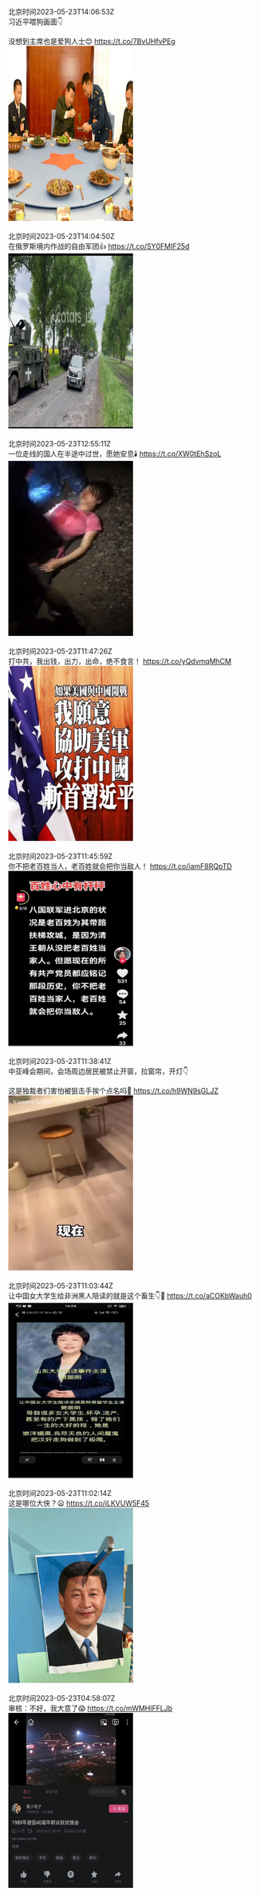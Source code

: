 北京时间2023-05-23T14:06:53Z<br>习近平喂狗画面👇

没想到主席也是爱狗人士😊 https://t.co/7BvUHfvPEg<br><img src='/temp/image/2023/u-Month-5/1660890020943888384_0.jpg' width='250' height='350'><br><br>北京时间2023-05-23T14:04:50Z<br>在俄罗斯境内作战的自由军团👍 https://t.co/SY0FMIF25d<br><img src='/temp/video/2023/u-Month-5/c-Day-23/FHtxWIgJMI3yoLO/1660889503471665153_0.jpg' width='250' height='350'><br><br>北京时间2023-05-23T12:55:11Z<br>一位走线的国人在半途中过世，愿她安息🕯️ https://t.co/XW0tEhSzoL<br><img src='/temp/video/2023/u-Month-5/c-Day-23/FHtxWIgJMI3yoLO/1660871975164874753_0.jpg' width='250' height='350'><br><br>北京时间2023-05-23T11:47:26Z<br>打中共，我出钱，出力，出命，绝不食言！ https://t.co/yQdvmqMhCM<br><img src='/temp/image/2023/u-Month-5/1660854927256633345_0.jpg' width='250' height='350'><br><br>北京时间2023-05-23T11:45:59Z<br>你不把老百姓当人，老百姓就会把你当敌人！ https://t.co/iamF8RQpTD<br><img src='/temp/image/2023/u-Month-5/1660854561626521600_0.jpg' width='250' height='350'><br><br>北京时间2023-05-23T11:38:41Z<br>中亚峰会期间，会场周边居民被禁止开窗，拉窗帘，开灯👇

这是独裁者们害怕被狙击手挨个点名吗🤯 https://t.co/h9WN9sGLJZ<br><img src='/temp/video/2023/u-Month-5/c-Day-23/FHtxWIgJMI3yoLO/1660852726706610180_0.jpg' width='250' height='350'><br><br>北京时间2023-05-23T11:03:44Z<br>让中国女大学生给非洲黑人陪读的就是这个畜生👇🤬 https://t.co/aCOKbWauh0<br><img src='/temp/image/2023/u-Month-5/1660843931595071488_0.jpg' width='250' height='350'><br><br>北京时间2023-05-23T11:02:14Z<br>这是哪位大侠？😦 https://t.co/iLKVUW5F45<br><img src='/temp/image/2023/u-Month-5/1660843550748155905_0.jpg' width='250' height='350'><br><br>北京时间2023-05-23T04:58:07Z<br>审核：不好，我大意了😱 https://t.co/mWMHlFFLJb<br><img src='/temp/image/2023/u-Month-5/1660751920506765315_0.jpg' width='250' height='350'><br><br>